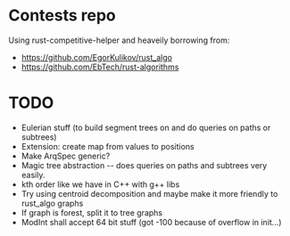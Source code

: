 # Contests repo

Using rust-competitive-helper and heaveily borrowing from:
* https://github.com/EgorKulikov/rust_algo
* https://github.com/EbTech/rust-algorithms

# TODO
* Eulerian stuff (to build segment trees on and do queries on paths or subtrees)
* Extension: create map from values to positions
* Make ArqSpec generic?
* Magic tree abstraction -- does queries on paths and subtrees very easily.
* kth order like we have in C++ with g++ libs
* Try using centroid decomposition and maybe make it more friendly to rust_algo graphs
* If graph is forest, split it to tree graphs
* ModInt shall accept 64 bit stuff (got -100 because of overflow in init...)
